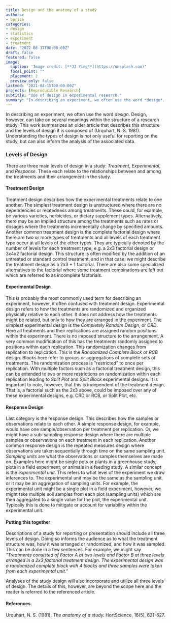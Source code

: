 ```yaml
---
title: Design and the anatomy of a study
authors:
- bprice
categories:
- design
- statistics
- experiment
- treatment
date: "2022-08-17T00:00:00Z"
draft: false
featured: false
image:
  caption: 'Image credit: [**JJ Ying**](https://unsplash.com)'
  focal_point: ""
  placement: 2
  preview_only: false
lastmod: "2021-04-15T00:00:00Z"
projects: [Reproducible Research]
subtitle: "Use of design in experimental research."
summary: "In describing an experiment, we often use the word *design*. Design, however, can take on several meanings within the structure of a research study. Understanding the types of design is not only useful for reporting on the study, but can also inform the analysis of the associated data."
---
```


In describing an experiment, we often use the word *design*. Design, however, can take on several meanings within the structure of a research study. This work summarizes an older article that describes this structure and the levels of design it is composed of (Urquhart, N. S. 1981). Understanding the types of design is not only useful for reporting on the study, but can also inform the analysis of the associated data.

### Levels of Design

There are three main levels of design in a study: *Treatment*, *Experimental*, and *Response*. These each relate to the relationships between and among the treatments and their arrangement in the study.

#### Treatment Design

Treatment design describes how the experimental treatments relate to one another. The simplest treatment design is unstructured where there are no dependencies or relatedness among treatments. These could, for example, be various varieties, herbicides, or dietary supplement types. Alternatively, there may be an implied structure among the treatments such as rates or dosages where the treatments incrementally change by specified amounts. Another common treatment design is the complete factorial design where there are two or more types of treatments and all levels of each treatment type occur at all levels of the other types. They are typically denoted by the number of levels for each treatment type, e.g. a 2x3 factorial design or 3x4x2 factorial design. This structure is often modified by the addition of an untreated or standard control treatment, and in that case, we might describe the treatment design as a 2x3 + 1 factorial. There are also some specialized alternatives to the factorial where some treatment combinations are left out which are referred to as incomplete factorials.

#### Experimental Design

This is probably the most commonly used term for describing an experiment, however, it often confused with treatment design. Experimental design refers to how the treatments are randomized and organized physically relative to each other. It does not address how the treatments might be related, but only to how they are arranged in the experiment. The simplest experimental design is the *Completely Random Design*, or *CRD*. Here all treatments and their replications are assigned random positions within the experiment. There is no imposed structure to the arrangement. A very common modification of this has the treatments randomly assigned to positions within each replication. This randomization changes from replication to replication. This is the *Randomized Complete Block* or *RCB* design. Blocks here refer to groups or aggregations of complete sets of treatments. The randomization process is "restricted" to once per replication. With multiple factors such as a factorial treatment design, this can be extended to two or more restrictions on randomization within each replication leading to *Split Plot* and *Split Block* experimental designs. It is important to note, however, that this is independent of the treatment design. That is, a factorial such as the 2x3 above, could be imposed over any of these experimental designs, e.g. CRD or RCB, or Split Plot, etc.

#### Response Design

Last category is the response design. This describes how the samples or observations relate to each other. A simple response design, for example, would have one sample/observation per treatment per replication. Or, we might have a sub-sampling response design where there are multiple samples or observations on each treatment in each replication. Another common response design is the repeated measures design where observations are taken sequentially through time on the same sampling unit. *Sampling units* are what the observations or samples themselves are made on. Examples here might be single pots or plants in a greenhouse study, plots in a field experiment, or animals in a feeding study. A similar concept is the *experimental unit*. This refers to what level of the experiment we draw inferences to. The experimental unit may be the same as the sampling unit, or it may be an aggregation of sampling units. For example, the experimental unit might be a single plot in a field experiment, however, we might take multiple soil samples from each plot (sampling units) which are then aggregated to a single value for the plot, the experimental unit. Typically this is done to mitigate or account for variability within the experimental unit.

#### Putting this together

Descriptions of a study for reporting or presentation should include all three levels of design. Doing so informs the audience as to what the treatment structure was, how it was arranged or randomized, and how it was sampled. This can be done in a few sentences. For example, we might say *"Treatments consisted of Factor A at two levels and Factor B at three levels arranged in a 2x3 factorial treatment design. The experimental design was a randomized complete block with 4 blocks and three samples were taken from each experimental unit."*

Analyses of the study design will also incorporate and utilize all three levels of design. The details of this, however, are beyond the scope here and the reader is referred to the referenced article.

#### References

Urquhart, N. S. (1981). *The anatomy of a study.* HortScience, 16(5), 621-627.
